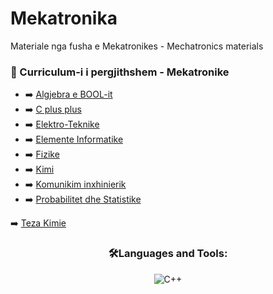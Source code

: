 # Mekatronika
Materiale nga fusha e Mekatronikes - Mechatronics materials

### 📕 Curriculum-i i pergjithshem - Mekatronike

<!-- BLOG-POST-LIST:START -->

- ➡️ [ Algjebra e BOOL-it](https://drive.google.com/file/d/0B863c1ZQE1AXNTJKUG5DMXpyaUk/view?usp=sharing/)
- ➡️ [ C plus plus](https://drive.google.com/drive/folders/0B863c1ZQE1AXNy1SSTUxOHpZclE?usp=sharing)
- ➡️ [ Elektro-Teknike](https://drive.google.com/drive/folders/0B863c1ZQE1AXNEhDZ2hoVnJra2s?usp=sharing)
- ➡️ [ Elemente Informatike](https://drive.google.com/drive/folders/0B863c1ZQE1AXMllORHJaLTBJVWc?usp=sharing)
- ➡️ [ Fizike](https://drive.google.com/drive/folders/0B863c1ZQE1AXci1XbVFORHZnMXM?usp=sharing)
- ➡️ [ Kimi](https://drive.google.com/drive/folders/0B863c1ZQE1AXUm9BNFRzNERiY00?usp=sharing)
- ➡️ [ Komunikim inxhinierik](https://drive.google.com/drive/folders/0B863c1ZQE1AXbTlKcnBDUEpXV1k?usp=sharing)
- ➡️ [ Probabilitet dhe Statistike](https://drive.google.com/drive/folders/0B863c1ZQE1AXYVY3RmtYcnk2Wk0?usp=sharing)


<!-- BLOG-POST-LIST:END -->

➡️ [ Teza Kimie](https://drive.google.com/drive/folders/0B863c1ZQE1AXaXZ2azN1SEg4bXc?usp=sharing)

<h3 align="center">🛠️Languages and Tools:</h3>
<p align="center">

  <img alt="C++" src="https://img.shields.io/badge/c++%20-%2300599C.svg?&style=for-the-badge&logo=c%2B%2B&ogoColor=white"/>
